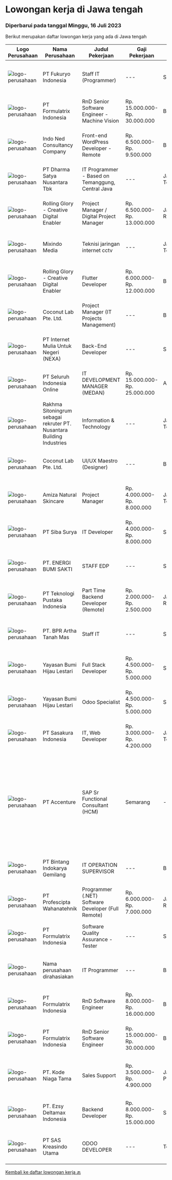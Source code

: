 
  # Lowongan kerja di Jawa tengah

  ### Diperbarui pada tanggal Minggu, 16 Juli 2023

  Berikut merupakan daftar lowongan kerja yang ada di Jawa tengah

  |Logo Perusahaan | Nama Perusahaan | Judul Pekerjaan | Gaji Pekerjaan | Lokasi | Deskripsi | Tanggal diunggah | Pranala |
  | -------------- | --------------- | --------------- | --------- | --------- | -------------- | ------- | ----------- |
  |![logo-perusahaan](https://image-service-cdn.seek.com.au/074ccf652200eda3ead09e853fa8d7f79ca5a029/ee4dce1061f3f616224767ad58cb2fc751b8d2dc)|PT Fukuryo Indonesia|Staff IT (Programmer)|---|Semarang|Menguasai bahasa pemrograman diantaranya PHP , Codeigniter, Laravel, MySql, SQL Server Memahami konsep pemrograman berbasis OOP (Object Oriented...|Senin, 10 Juli 2023|https://www.jobstreet.co.id/id/job/staff-it-programmer-4398672?token=0~2bffa82f-c644-4c16-b423-2aa53529979a&sectionRank=1&jobId=jobstreet-id-job-4398672|
|![logo-perusahaan](https://image-service-cdn.seek.com.au/e68aac730da390a16ce750d09b06eaca69364b55/ee4dce1061f3f616224767ad58cb2fc751b8d2dc)|PT Formulatrix Indonesia|RnD Senior Software Engineer - Machine Vision|Rp. 15.000.000-Rp. 30.000.000|Bandung|Headquartered in Bedford, Massachusetts, FORMULATRIX is a fast-growing robotic automation equipment manufacturer and software solutions provider to...|Jumat, 14 Juli 2023|https://www.jobstreet.co.id/id/job/rnd-senior-software-engineer-machine-vision-4404729?token=0~2bffa82f-c644-4c16-b423-2aa53529979a&sectionRank=2&jobId=jobstreet-id-job-4404729|
|![logo-perusahaan](https://image-service-cdn.seek.com.au/52e07e163b695c48150a669984b7a247186ea762/ee4dce1061f3f616224767ad58cb2fc751b8d2dc)|Indo Ned Consultancy Company|Front-end WordPress Developer - Remote|Rp. 6.500.000-Rp. 9.500.000|Bali|Note: This job is not at IndoNed. You will be working for a Dutch company called U Digital (U B.V.) in Indonesia. U Digital is responsible for the...|Jumat, 14 Juli 2023|https://www.jobstreet.co.id/id/job/front-end-wordpress-developer-remote-4405607?token=0~2bffa82f-c644-4c16-b423-2aa53529979a&sectionRank=3&jobId=jobstreet-id-job-4405607|
|![logo-perusahaan](https://image-service-cdn.seek.com.au/3f711d508edc48e2f496769c97e787d14ea386e9/ee4dce1061f3f616224767ad58cb2fc751b8d2dc)|PT Dharma Satya Nusantara Tbk|IT Programmer - Based on Temanggung, Central Java|---|Jawa Tengah|Memastikan tersedianya aplikasi melalui kegiatan pembuatan program guna mendukung kebutuhan Bisnis berdasarkan design aplikasi yang sudah ditetapkan...|Rabu, 12 Juli 2023|https://www.jobstreet.co.id/id/job/it-programmer-based-on-temanggung-central-java-4402478?token=0~2bffa82f-c644-4c16-b423-2aa53529979a&sectionRank=4&jobId=jobstreet-id-job-4402478|
|![logo-perusahaan](https://image-service-cdn.seek.com.au/102dca1c75fb558e6532d8df396235b956dd0e8e/ee4dce1061f3f616224767ad58cb2fc751b8d2dc)|Rolling Glory - Creative Digital Enabler|Project Manager / Digital Project Manager|Rp. 6.500.000-Rp. 13.000.000|Jakarta Raya|Rolling Glory is looking for a Project Manager role, who:  has experience in managing digital project and team to make sure the result is delivered in...|Selasa, 11 Juli 2023|https://www.jobstreet.co.id/id/job/project-manager-digital-project-manager-4400058?token=0~2bffa82f-c644-4c16-b423-2aa53529979a&sectionRank=5&jobId=jobstreet-id-job-4400058|
|![logo-perusahaan](https://i.ibb.co/sqvTCh9/112815900-stock-vector-no-image-available-icon-flat-vector.webp)|Mixindo Media|Teknisi jaringan internet cctv|---|Jawa Tengah|Kualifikasi Sehat Jasmani Rohani Menguasai Setting Router dan Mikrotik Tidak takut ketinggian Jujur dan bertanggung jawab Deskripsi Pekerjaan...|Sabtu, 15 Juli 2023|https://www.jobstreet.co.id/id/job/teknisi-jaringan-internet-cctv-4405913?token=0~2bffa82f-c644-4c16-b423-2aa53529979a&sectionRank=6&jobId=jobstreet-id-job-4405913|
|![logo-perusahaan](https://image-service-cdn.seek.com.au/5959c6c0a975dd0c1093495df1aefba5c8f60f57/ee4dce1061f3f616224767ad58cb2fc751b8d2dc)|Rolling Glory - Creative Digital Enabler|Flutter Developer|Rp. 6.000.000-Rp. 12.000.000|Bandung|We are looking for a skilled mobile developer with prior developing experience to create and maintain mobile applications for Andriod, iOS, and...|Selasa, 11 Juli 2023|https://www.jobstreet.co.id/id/job/flutter-developer-4400080?token=0~2bffa82f-c644-4c16-b423-2aa53529979a&sectionRank=7&jobId=jobstreet-id-job-4400080|
|![logo-perusahaan](https://i.ibb.co/sqvTCh9/112815900-stock-vector-no-image-available-icon-flat-vector.webp)|Coconut Lab Pte. Ltd.|Project Manager (IT Projects Management)|---|Bali|Calling all champions of innovation and masterful organizers! Are you ready to embark on an exhilarating journey with Coconut Lab's dynamic and...|Kamis, 06 Juli 2023|https://www.jobstreet.co.id/id/job/project-manager-it-projects-management-10922295/origin/sg?token=0~2bffa82f-c644-4c16-b423-2aa53529979a&sectionRank=8&jobId=jobstreet-sg-job-10922295|
|![logo-perusahaan](https://image-service-cdn.seek.com.au/4b5f83539301537f2e8ea5a00ffe7781b652be57/ee4dce1061f3f616224767ad58cb2fc751b8d2dc)|PT Internet Mulia Untuk Negeri (NEXA)|Back-End Developer|---|Semarang|Qualifications:- Minimum of a vocational high school (SMK) in related field.- Experience with Node.js programming language, specifically Express.js...|Jumat, 07 Juli 2023|https://www.jobstreet.co.id/id/job/back-end-developer-4397002?token=0~2bffa82f-c644-4c16-b423-2aa53529979a&sectionRank=9&jobId=jobstreet-id-job-4397002|
|![logo-perusahaan](https://image-service-cdn.seek.com.au/c768f0670f8f8212da7de609b6af9d0b2e5134cc/ee4dce1061f3f616224767ad58cb2fc751b8d2dc)|PT Seluruh Indonesia Online|IT DEVELOPMENT MANAGER (MEDAN)|Rp. 15.000.000-Rp. 25.000.000|Aceh|Memiliki pengalaman leadership sebagai Manager sebelumnya.Back End Engineer1. Memiliki pengalaman dalam membangun RESTful APIs2. Menguasai bahasa...|Selasa, 04 Juli 2023|https://www.jobstreet.co.id/id/job/it-development-manager-medan-4392340?token=0~2bffa82f-c644-4c16-b423-2aa53529979a&sectionRank=10&jobId=jobstreet-id-job-4392340|
|![logo-perusahaan](https://i.ibb.co/sqvTCh9/112815900-stock-vector-no-image-available-icon-flat-vector.webp)|Rakhma Sitoningrum sebagai rekruter PT. Nusantara Building Industries|Information & Technology|---|Jawa Tengah|·       usia maksimal 35 tahun·      Pendidikan D3/S1 Manajemen/Teknik/Sistem Informatika·      Memahami sistem informasi perusahaan·      Memahami...|Senin, 10 Juli 2023|https://www.jobstreet.co.id/id/job/information-technology-1036378999?token=0~2bffa82f-c644-4c16-b423-2aa53529979a&sectionRank=11&jobId=jobstreet-id-job-1036378999|
|![logo-perusahaan](https://i.ibb.co/sqvTCh9/112815900-stock-vector-no-image-available-icon-flat-vector.webp)|Coconut Lab Pte. Ltd.|UI/UX Maestro (Designer)|---|Bali|Are you a seasoned design maestro with a passion for leading and inspiring creative teams? Look no further! Coconut Lab, a dynamic and innovative...|Kamis, 06 Juli 2023|https://www.jobstreet.co.id/id/job/ui-ux-maestro-designer-10923068/origin/sg?token=0~2bffa82f-c644-4c16-b423-2aa53529979a&sectionRank=12&jobId=jobstreet-sg-job-10923068|
|![logo-perusahaan](https://i.ibb.co/sqvTCh9/112815900-stock-vector-no-image-available-icon-flat-vector.webp)|Amiza Natural Skincare|Project Manager|Rp. 4.000.000-Rp. 8.000.000|Jawa Tengah|Kriteria Project Manager :- Minimal lulusan S1 Teknik Informatika/Ilmu Komputer/Sistem Informasi/Teknik Komputer- Minimal pengalaman kerja 2 tahun...|Senin, 10 Juli 2023|https://www.jobstreet.co.id/id/job/project-manager-4399245?token=0~2bffa82f-c644-4c16-b423-2aa53529979a&sectionRank=13&jobId=jobstreet-id-job-4399245|
|![logo-perusahaan](https://image-service-cdn.seek.com.au/f8941ef30182eb55b36098f3e149aabdeb319b30/ee4dce1061f3f616224767ad58cb2fc751b8d2dc)|PT Siba Surya|IT Developer|Rp. 4.000.000-Rp. 8.000.000|Semarang|IT Developer StaffJobdescs: Melakukan maintain program yang sudah ada Membuat proyek program baru sesuai kebutuhan perusahaan Requirements: Usia maks....|Rabu, 05 Juli 2023|https://www.jobstreet.co.id/id/job/it-developer-4393484?token=0~2bffa82f-c644-4c16-b423-2aa53529979a&sectionRank=14&jobId=jobstreet-id-job-4393484|
|![logo-perusahaan](https://image-service-cdn.seek.com.au/238972b1ad5af2f694b897c3c95d50b49e378961/ee4dce1061f3f616224767ad58cb2fc751b8d2dc)|PT. ENERGI BUMI SAKTI|STAFF EDP|---|Semarang|Pendidikan minimal SMK jurusan IT atau D3 / S1 jurusan IT Mampu bekerjasama dalam tim Mampu bekerja di bawah tekanan. Berpengalaman minimal 1 tahun...|Selasa, 04 Juli 2023|https://www.jobstreet.co.id/id/job/staff-edp-4392396?token=0~2bffa82f-c644-4c16-b423-2aa53529979a&sectionRank=15&jobId=jobstreet-id-job-4392396|
|![logo-perusahaan](https://image-service-cdn.seek.com.au/7c0ff779eec3199b72bdf9f36f204822a48330fe/ee4dce1061f3f616224767ad58cb2fc751b8d2dc)|PT Teknologi Pustaka Indonesia|Part Time Backend Developer (Remote)|Rp. 2.000.000-Rp. 2.500.000|Jakarta Raya|Deskripsi Pekerjaan : Membuat fungsi API Membuat Test case dan Unit Test Membuat dan mendesain Skema Database dan ERD jika diperlukan Mengupdate...|Kamis, 06 Juli 2023|https://www.jobstreet.co.id/id/job/part-time-backend-developer-remote-4395700?token=0~2bffa82f-c644-4c16-b423-2aa53529979a&sectionRank=16&jobId=jobstreet-id-job-4395700|
|![logo-perusahaan](https://image-service-cdn.seek.com.au/1d6242178efb02bed60dbdc90a9f63d1091f056d/ee4dce1061f3f616224767ad58cb2fc751b8d2dc)|PT. BPR Artha Tanah Mas|Staff IT|---|Semarang|Usia maksimal 25 tahun Pendidikan Minimal D3 Teknik Informatika/Ilmu Komputer/Teknik Komputer Memiliki SIM C dan Motor Dapat mengoperasikan Ms Office,...|Senin, 03 Juli 2023|https://www.jobstreet.co.id/id/job/staff-it-4390043?token=0~2bffa82f-c644-4c16-b423-2aa53529979a&sectionRank=17&jobId=jobstreet-id-job-4390043|
|![logo-perusahaan](https://image-service-cdn.seek.com.au/36acc5fe42e3a0573c5fedc26e473d48174b17d1/ee4dce1061f3f616224767ad58cb2fc751b8d2dc)|Yayasan Bumi Hijau Lestari|Full Stack Developer|Rp. 4.500.000-Rp. 5.000.000|Semarang|Full Stack DeveloperThe successful candidate will work with a group of programmers developing databases, web applications and websites. As a full...|Selasa, 04 Juli 2023|https://www.jobstreet.co.id/id/job/full-stack-developer-4392921?token=0~2bffa82f-c644-4c16-b423-2aa53529979a&sectionRank=18&jobId=jobstreet-id-job-4392921|
|![logo-perusahaan](https://image-service-cdn.seek.com.au/f6a80fac749c53e9f6544f4fef51c3ef1b5731f2/ee4dce1061f3f616224767ad58cb2fc751b8d2dc)|Yayasan Bumi Hijau Lestari|Odoo Specialist|Rp. 4.500.000-Rp. 5.000.000|Semarang|Odoo SpecialistRequirements: Bachelor from Computer Science/IT/Maths/Physics/Engineering Proven working experience in web development minimum 3 years....|Rabu, 05 Juli 2023|https://www.jobstreet.co.id/id/job/odoo-specialist-4394442?token=0~2bffa82f-c644-4c16-b423-2aa53529979a&sectionRank=19&jobId=jobstreet-id-job-4394442|
|![logo-perusahaan](https://image-service-cdn.seek.com.au/e0f7bebad1902242a6d3962c3beb196f611c0285/ee4dce1061f3f616224767ad58cb2fc751b8d2dc)|PT Sasakura Indonesia|IT, Web Developer|Rp. 3.000.000-Rp. 4.200.000|Jawa Tengah|- Melakukan Management Server , Backup Server Data Perusahaan- Melakukan pemeliharaan dan perbaikan jika terjadi masalah di jaringan internet dan...|Jumat, 30 Juni 2023|https://www.jobstreet.co.id/id/job/it-web-developer-4389271?token=0~2bffa82f-c644-4c16-b423-2aa53529979a&sectionRank=20&jobId=jobstreet-id-job-4389271|
|![logo-perusahaan](https://image-service-cdn.seek.com.au/8aa7e8c3c88d5c5ab00a361acc5db1fab244b0c5/ee4dce1061f3f616224767ad58cb2fc751b8d2dc)|PT Accenture|SAP Sr Functional Consultant (HCM) | Semarang|---|Semarang|Key responsibilities may include:SAP professionals design, implement and deploy SAP solutions to achieve defined business goals. Maintain skills in...|Kamis, 06 Juli 2023|https://www.jobstreet.co.id/id/job/sap-sr-functional-consultant-hcm-%7C-semarang-4395725?token=0~2bffa82f-c644-4c16-b423-2aa53529979a&sectionRank=21&jobId=jobstreet-id-job-4395725|
|![logo-perusahaan](https://image-service-cdn.seek.com.au/c1fd7f357df32036affc371e47c51a9808bd5812/ee4dce1061f3f616224767ad58cb2fc751b8d2dc)|PT Bintang Indokarya Gemilang|IT OPERATION SUPERVISOR|---|Brebes|All round IT Operation &amp; Infrastucture specialist with at least 3 years hands-on experience. Excellent understanding of Microsoft Technologies,...|Jumat, 30 Juni 2023|https://www.jobstreet.co.id/id/job/it-operation-supervisor-4389467?token=0~2bffa82f-c644-4c16-b423-2aa53529979a&sectionRank=22&jobId=jobstreet-id-job-4389467|
|![logo-perusahaan](https://image-service-cdn.seek.com.au/bef80762c5f9584e231217c627ef6f9366387b73/ee4dce1061f3f616224767ad58cb2fc751b8d2dc)|PT Profescipta Wahanatehnik|Programmer (.NET)  Software Developer (Full Remote)|Rp. 6.000.000-Rp. 7.000.000|Jakarta Raya|Responsibilities : Full Remote. Any candidates across Indonesia are welcome, Develop efficient code based on Functional requirements from business...|Senin, 03 Juli 2023|https://www.jobstreet.co.id/id/job/programmer-.net-software-developer-full-remote-4391295?token=0~2bffa82f-c644-4c16-b423-2aa53529979a&sectionRank=23&jobId=jobstreet-id-job-4391295|
|![logo-perusahaan](https://image-service-cdn.seek.com.au/e68aac730da390a16ce750d09b06eaca69364b55/ee4dce1061f3f616224767ad58cb2fc751b8d2dc)|PT Formulatrix Indonesia|Software Quality Assurance - Tester|---|Salatiga|Headquartered in Bedford, Massachusetts, FORMULATRIX is fast growing robotic automation equipment manufacturer and software solutions provider to...|Senin, 03 Juli 2023|https://www.jobstreet.co.id/id/job/software-quality-assurance-tester-4390900?token=0~2bffa82f-c644-4c16-b423-2aa53529979a&sectionRank=24&jobId=jobstreet-id-job-4390900|
|![logo-perusahaan](https://i.ibb.co/sqvTCh9/112815900-stock-vector-no-image-available-icon-flat-vector.webp)|Nama perusahaan dirahasiakan|IT Programmer|---|Bali|Pendidikan minimal S1 segala jurusan Minimal memiliki 2 tahun pengalaman kerja di bidang yang sama Memiliki pengetahuan mengenai PHP dan bahasa...|Jumat, 30 Juni 2023|https://www.jobstreet.co.id/id/job/it-programmer-4389554?token=0~2bffa82f-c644-4c16-b423-2aa53529979a&sectionRank=25&jobId=jobstreet-id-job-4389554|
|![logo-perusahaan](https://image-service-cdn.seek.com.au/e68aac730da390a16ce750d09b06eaca69364b55/ee4dce1061f3f616224767ad58cb2fc751b8d2dc)|PT Formulatrix Indonesia|RnD Software Engineer|Rp. 8.000.000-Rp. 16.000.000|Bandung|Responsibilities:  Design, develop, and improve robotic systems software from the ground up. Use research and development skills to create prototypes...|Kamis, 29 Juni 2023|https://www.jobstreet.co.id/id/job/rnd-software-engineer-4388633?token=0~2bffa82f-c644-4c16-b423-2aa53529979a&sectionRank=26&jobId=jobstreet-id-job-4388633|
|![logo-perusahaan](https://image-service-cdn.seek.com.au/e68aac730da390a16ce750d09b06eaca69364b55/ee4dce1061f3f616224767ad58cb2fc751b8d2dc)|PT Formulatrix Indonesia|RnD Senior Software Engineer|Rp. 15.000.000-Rp. 30.000.000|Bandung|Headquartered in Bedford, Massachusetts, Formulatrix is a fast-growing robotic automation equipment manufacturer and software solutions provider to...|Kamis, 29 Juni 2023|https://www.jobstreet.co.id/id/job/rnd-senior-software-engineer-4377689?token=0~2bffa82f-c644-4c16-b423-2aa53529979a&sectionRank=27&jobId=jobstreet-id-job-4377689|
|![logo-perusahaan](https://image-service-cdn.seek.com.au/c0df4c0dd11c94f3da21711163aab35bd435b87a/ee4dce1061f3f616224767ad58cb2fc751b8d2dc)|PT. Kode Niaga Tama|Sales Support|Rp. 3.500.000-Rp. 4.900.000|Jakarta Pusat|Usia Maksimal 28 TahunS1 Teknik Komputer dan JaringanBerpengalaman dibidang teknis min. 2tahunMemiliki komunikasi yang baikCustomer OrientationProblem...|Senin, 26 Juni 2023|https://www.jobstreet.co.id/id/job/sales-support-4385655?token=0~2bffa82f-c644-4c16-b423-2aa53529979a&sectionRank=28&jobId=jobstreet-id-job-4385655|
|![logo-perusahaan](https://image-service-cdn.seek.com.au/2d2137537ebe77f31cf10a92c8b27d22bfb1e13f/ee4dce1061f3f616224767ad58cb2fc751b8d2dc)|PT. Ezsy Deltamax Indonesia|Backend Developer|Rp. 8.000.000-Rp. 15.000.000|Semarang|Responsibilities Build scalable backend architecture and reusable code and libraries for future use Optimization of the application and its services...|Rabu, 28 Juni 2023|https://www.jobstreet.co.id/id/job/backend-developer-4377831?token=0~2bffa82f-c644-4c16-b423-2aa53529979a&sectionRank=29&jobId=jobstreet-id-job-4377831|
|![logo-perusahaan](https://image-service-cdn.seek.com.au/c10c0db816df29ab373064e94f976aad622eeba0/ee4dce1061f3f616224767ad58cb2fc751b8d2dc)|PT SAS Kreasindo Utama|ODOO DEVELOPER|---|Tegal|Job Description: Doing Odoo system development Conduct technical analysis and develop the Odoo system to suit the company's needs Create and custom...|Rabu, 28 Juni 2023|https://www.jobstreet.co.id/id/job/odoo-developer-4376236?token=0~2bffa82f-c644-4c16-b423-2aa53529979a&sectionRank=30&jobId=jobstreet-id-job-4376236|


  [Kembali ke daftar lowongan kerja 🔙](../README.md#daftar-lowongan-kerja)
  